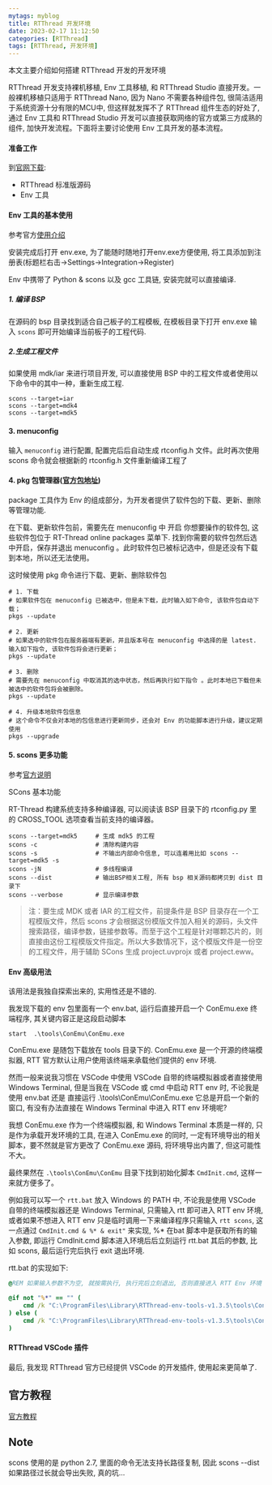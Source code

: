 ```yaml
---
mytags: myblog
title: RTThread 开发环境
date: 2023-02-17 11:12:50
categories: [RTThread]
tags: [RTThread, 开发环境]
---
```


本文主要介绍如何搭建 RTThread 开发的开发环境
<!-- more -->

RTThread 开发支持裸机移植, Env 工具移植, 和 RTThread Studio 直接开发。一般裸机移植只适用于 RTThread Nano, 因为 Nano 不需要各种组件包, 很简洁适用于系统资源十分有限的MCU中, 但这样就发挥不了 RTThread 组件生态的好处了, 通过 Env 工具和 RTThread Studio 开发可以直接获取网络的官方或第三方成熟的组件, 加快开发流程。下面将主要讨论使用 Env 工具开发的基本流程。

#### 准备工作
到[官网下载](https://www.rt-thread.org/page/download.html):

* RTThread 标准版源码
* Env 工具

#### Env 工具的基本使用
参考官方[使用介绍](https://www.rt-thread.org/document/site/#/development-tools/env/env)

安装完成后打开 env.exe, 为了能随时随地打开env.exe方便使用, 将工具添加到注册表(标题栏右击->Settings->Integration->Register)

Env 中携带了 Python & scons 以及 gcc 工具链, 安装完就可以直接编译.

##### 1. 编译 BSP

在源码的 bsp 目录找到适合自己板子的工程模板, 在模板目录下打开 env.exe 输入 `scons` 即可开始编译当前板子的工程代码. 

##### 2.生成工程文件
  如果使用 mdk/iar 来进行项目开发, 可以直接使用 BSP 中的工程文件或者使用以下命令中的其中一种，重新生成工程.
  ```
  scons --target=iar
  scons --target=mdk4
  scons --target=mdk5
  ```

#### 3. menuconfig

输入 `menuconfig` 进行配置, 配置完后后自动生成 rtconfig.h 文件。此时再次使用 scons 命令就会根据新的 rtconfig.h 文件重新编译工程了

#### 4. pkg 包管理器([官方包地址](https://github.com/RT-Thread-packages))

package 工具作为 Env 的组成部分，为开发者提供了软件包的下载、更新、删除等管理功能.

在下载、更新软件包前，需要先在 menuconfig 中 开启 你想要操作的软件包, 这些软件包位于 RT-Thread online packages 菜单下. 找到你需要的软件包然后选中开启，保存并退出 menuconfig 。此时软件包已被标记选中，但是还没有下载到本地，所以还无法使用。

这时候使用 pkg 命令进行下载、更新、删除软件包

```shell
# 1. 下载
# 如果软件包在 menuconfig 已被选中，但是未下载，此时输入如下命令, 该软件包自动下载；
pkgs --update

# 2. 更新
# 如果选中的软件包在服务器端有更新，并且版本号在 menuconfig 中选择的是 latest. 输入如下指令, 该软件包将会进行更新；
pkgs --update

# 3. 删除
# 需要先在 menuconfig 中取消其的选中状态，然后再执行如下指令 。此时本地已下载但未被选中的软件包将会被删除。
pkgs --update

# 4. 升级本地软件包信息
# 这个命令不仅会对本地的包信息进行更新同步，还会对 Env 的功能脚本进行升级，建议定期使用
pkgs --upgrade

```
#### 5. scons 更多功能

参考[官方说明](https://www.rt-thread.org/document/site/#/development-tools/scons/scons)

SCons 基本功能

RT-Thread 构建系统支持多种编译器, 可以阅读该 BSP 目录下的 rtconfig.py 里的 CROSS_TOOL 选项查看当前支持的编译器。

```shell
scons --target=mdk5     # 生成 mdk5 的工程
scons -c                # 清除构建内容
scons -s                # 不输出内部命令信息, 可以连着用比如 scons --target=mdk5 -s
scons -jN               # 多线程编译
scons --dist            # 输出BSP相关工程, 所有 bsp 相关源码都拷贝到 dist 目录下
scons --verbose         # 显示编译参数
```

> 注：要生成 MDK 或者 IAR 的工程文件，前提条件是 BSP 目录存在一个工程模版文件，然后 scons 才会根据这份模版文件加入相关的源码，头文件搜索路径，编译参数，链接参数等。而至于这个工程是针对哪颗芯片的，则直接由这份工程模版文件指定。所以大多数情况下，这个模版文件是一份空的工程文件，用于辅助 SCons 生成 project.uvprojx 或者 project.eww。


#### Env 高级用法

该用法是我独自探索出来的, 实用性还是不错的.

我发现下载的 env 包里面有一个 env.bat, 运行后直接开启一个 ConEmu.exe 终端程序, 其关键内容正是这段启动脚本

```
start  .\tools\ConEmu\ConEmu.exe 
```

ConEmu.exe 是随包下载放在 tools 目录下的. ConEmu.exe 是一个开源的终端模拟器, RTT 官方默认让用户使用该终端来承载他们提供的 env 环境.

然而一般来说我习惯在 VSCode 中使用 VSCode 自带的终端模拟器或者直接使用 Windows Terminal, 但是当我在 VSCode 或 cmd 中启动 RTT env 时, 不论我是使用 env.bat 还是 直接运行 .\tools\ConEmu\ConEmu.exe 它总是开启一个新的窗口, 有没有办法直接在 Windows Terminal 中进入 RTT env 环境呢? 

我想 ConEmu.exe 作为一个终端模拟器, 和 Windows Terminal 本质是一样的, 只是作为承载开发环境的工具, 在进入 ConEmu.exe 的同时, 一定有环境导出的相关脚本，要不然就是官方更改了 ConEmu.exe 源码, 将环境导出内置了, 但这可能性不大。

最终果然在 `.\tools\ConEmu\ConEmu` 目录下找到初始化脚本 `CmdInit.cmd`, 这样一来就方便多了。

例如我可以写一个 `rtt.bat` 放入 Windows 的 PATH 中, 不论我是使用 VSCode 自带的终端模拟器还是 Windows Terminal, 只需输入 rtt 即可进入 RTT env 环境, 或者如果不想进入  RTT env 只是临时调用一下来编译程序只需输入 `rtt scons`, 这一点通过 `CmdInit.cmd & %* & exit"` 来实现, %* 在bat 脚本中是获取所有的输入参数, 即运行 CmdInit.cmd 脚本进入环境后后立刻运行 rtt.bat 其后的参数, 比如 scons, 最后运行完后执行 exit 退出环境. 

rtt.bat 的实现如下:

```bat
@REM 如果输入参数不为空, 就按需执行, 执行完后立刻退出, 否则直接进入 RTT Env 环境

@if not "%*" == "" (
    cmd /k "C:\ProgramFiles\Library\RTThread-env-tools-v1.3.5\tools\ConEmu\ConEmu\CmdInit.cmd & %* & exit"
) else (
    cmd /k "C:\ProgramFiles\Library\RTThread-env-tools-v1.3.5\tools\ConEmu\ConEmu\CmdInit.cmd
)
```


#### RTThread VSCode 插件

最后, 我发现 RTThread 官方已经提供 VSCode 的开发插件, 使用起来更简单了.


## 官方教程

[官方教程](https://www.rt-thread.org/document/site/#/rt-thread-version/rt-thread-standard/README)



## Note 

scons 使用的是 python 2.7, 里面的命令无法支持长路径复制, 因此 scons --dist 如果路径过长就会导出失败, 真的坑...

